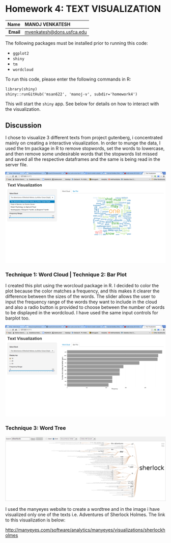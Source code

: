 Homework 4: TEXT VISUALIZATION
==============================

| **Name**  | MANOJ VENKATESH  |
|----------:|:-------------|
| **Email** | mvenkatesh@dons.usfca.edu |

The following packages must be installed prior to running this code:

- `ggplot2`
- `shiny`
- `tm`
- `wordcloud`

To run this code, please enter the following commands in R:

```
library(shiny)
shiny::runGitHub('msan622', 'manoj-v', subdir='homework4')
```

This will start the `shiny` app. See below for details on how to interact with the visualization.

## Discussion ##

I chose to visualize 3 different texts from project gutenberg, i concentrated mainly on creating a interactive visualization. In order to munge the data, I used the tm package in R to remove stopwords, set the words to lowercase, and then remove some undesirable words that the stopwords list missed and saved all the respective dataframes and the same is being read in the server file.

![IMAGE](wordcloud.png)

### Technique 1: Word Cloud | Technique 2: Bar Plot

I created this plot using the worcloud package in R. I decided to color the plot because the color matches a frequency, and this makes it clearer the difference between the sizes of the words. The slider allows the user to input the frequency range of the words they want to include in the cloud and also a radio button is provided to choose between the number of words to be displayed in the wordcloud. I have used the same input controls for barplot too.

![IMAGE](barplot.png)

### Technique 3: Word Tree

![IMAGE](static.png)

I used the manyeyes website to create a wordtree and in the image i have visualized only one of the texts i.e. Adventures of Sherlock Holmes.
The link to this visualization is below:

http://manyeyes.com/software/analytics/manyeyes/visualizations/sherlockholmes